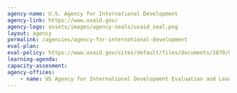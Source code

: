 ```yaml
---
agency-name: U.S. Agency for International Development
agency-link: https://www.usaid.gov/
agency-logo: assets/images/agency-seals/usaid_seal.png
layout: agency
permalink: /agencies/agency-for-international-development
eval-plan:
eval-policy: https://www.usaid.gov/sites/default/files/documents/1870/USAIDEvaluationPolicy.pdf
learning-agenda:
capacity-assesment:
agency-offices:
    - name: US Agency for International Development Evaluation and Learning Lab
---
```

